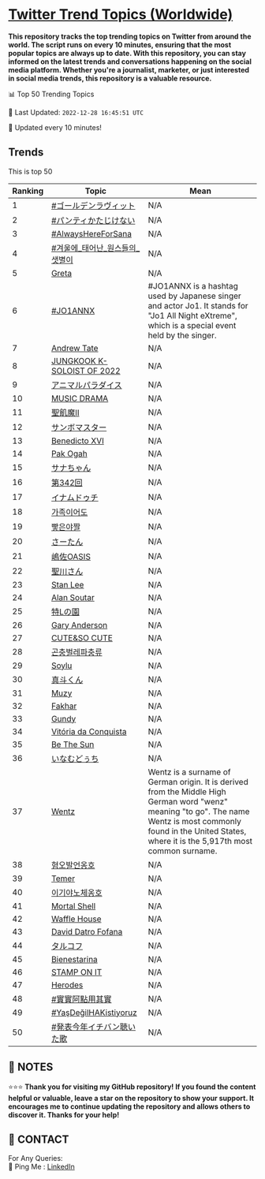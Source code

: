 [Twitter Trend Topics (Worldwide)](https://github.com/ErcinDedeoglu/Twitter-Trend-Topics)
==========

**This repository tracks the top trending topics on Twitter from around the world. 
The script runs on every 10 minutes, ensuring that the most popular topics are always up to date. 
With this repository, you can stay informed on the latest trends and conversations happening on the social media platform. 
Whether you're a journalist, marketer, or just interested in social media trends, this repository is a valuable resource.**


📊 Top 50 Trending Topics

📆 Last Updated: `2022-12-28 16:45:51 UTC`

🔧 Updated every 10 minutes!


## Trends

This is top 50

| Ranking | Topic | Mean |
| ------- | ------------ | ------------ |
| 1 | [#ゴールデンラヴィット](http://twitter.com/search?q=%23%e3%82%b4%e3%83%bc%e3%83%ab%e3%83%87%e3%83%b3%e3%83%a9%e3%83%b4%e3%82%a3%e3%83%83%e3%83%88) | N/A |
| 2 | [#パンティかたじけない](http://twitter.com/search?q=%23%e3%83%91%e3%83%b3%e3%83%86%e3%82%a3%e3%81%8b%e3%81%9f%e3%81%98%e3%81%91%e3%81%aa%e3%81%84) | N/A |
| 3 | [#AlwaysHereForSana](http://twitter.com/search?q=%23AlwaysHereForSana) | N/A |
| 4 | [#겨울에_태어난_원스들의_샛별이](http://twitter.com/search?q=%23%ea%b2%a8%ec%9a%b8%ec%97%90_%ed%83%9c%ec%96%b4%eb%82%9c_%ec%9b%90%ec%8a%a4%eb%93%a4%ec%9d%98_%ec%83%9b%eb%b3%84%ec%9d%b4) | N/A |
| 5 | [Greta](http://twitter.com/search?q=Greta) | N/A |
| 6 | [#JO1ANNX](http://twitter.com/search?q=%23JO1ANNX) | #JO1ANNX is a hashtag used by Japanese singer and actor Jo1. It stands for "Jo1 All Night eXtreme", which is a special event held by the singer. |
| 7 | [Andrew Tate](http://twitter.com/search?q=Andrew+Tate) | N/A |
| 8 | [JUNGKOOK K-SOLOIST OF 2022](http://twitter.com/search?q=JUNGKOOK+K-SOLOIST+OF+2022) | N/A |
| 9 | [アニマルパラダイス](http://twitter.com/search?q=%e3%82%a2%e3%83%8b%e3%83%9e%e3%83%ab%e3%83%91%e3%83%a9%e3%83%80%e3%82%a4%e3%82%b9) | N/A |
| 10 | [MUSIC DRAMA](http://twitter.com/search?q=MUSIC+DRAMA) | N/A |
| 11 | [聖飢魔II](http://twitter.com/search?q=%e8%81%96%e9%a3%a2%e9%ad%94II) | N/A |
| 12 | [サンボマスター](http://twitter.com/search?q=%e3%82%b5%e3%83%b3%e3%83%9c%e3%83%9e%e3%82%b9%e3%82%bf%e3%83%bc) | N/A |
| 13 | [Benedicto XVI](http://twitter.com/search?q=Benedicto+XVI) | N/A |
| 14 | [Pak Ogah](http://twitter.com/search?q=Pak+Ogah) | N/A |
| 15 | [サナちゃん](http://twitter.com/search?q=%e3%82%b5%e3%83%8a%e3%81%a1%e3%82%83%e3%82%93) | N/A |
| 16 | [第342回](http://twitter.com/search?q=%e7%ac%ac342%e5%9b%9e) | N/A |
| 17 | [イナムドゥチ](http://twitter.com/search?q=%e3%82%a4%e3%83%8a%e3%83%a0%e3%83%89%e3%82%a5%e3%83%81) | N/A |
| 18 | [가족이어도](http://twitter.com/search?q=%ea%b0%80%ec%a1%b1%ec%9d%b4%ec%96%b4%eb%8f%84) | N/A |
| 19 | [빻은야짤](http://twitter.com/search?q=%eb%b9%bb%ec%9d%80%ec%95%bc%ec%a7%a4) | N/A |
| 20 | [さーたん](http://twitter.com/search?q=%e3%81%95%e3%83%bc%e3%81%9f%e3%82%93) | N/A |
| 21 | [嶋佐OASIS](http://twitter.com/search?q=%e5%b6%8b%e4%bd%90OASIS) | N/A |
| 22 | [聖川さん](http://twitter.com/search?q=%e8%81%96%e5%b7%9d%e3%81%95%e3%82%93) | N/A |
| 23 | [Stan Lee](http://twitter.com/search?q=Stan+Lee) | N/A |
| 24 | [Alan Soutar](http://twitter.com/search?q=Alan+Soutar) | N/A |
| 25 | [特Lの園](http://twitter.com/search?q=%e7%89%b9L%e3%81%ae%e5%9c%92) | N/A |
| 26 | [Gary Anderson](http://twitter.com/search?q=Gary+Anderson) | N/A |
| 27 | [CUTE&SO CUTE](http://twitter.com/search?q=CUTE%26SO+CUTE) | N/A |
| 28 | [곤충벌레파충류](http://twitter.com/search?q=%ea%b3%a4%ec%b6%a9%eb%b2%8c%eb%a0%88%ed%8c%8c%ec%b6%a9%eb%a5%98) | N/A |
| 29 | [Soylu](http://twitter.com/search?q=Soylu) | N/A |
| 30 | [真斗くん](http://twitter.com/search?q=%e7%9c%9f%e6%96%97%e3%81%8f%e3%82%93) | N/A |
| 31 | [Muzy](http://twitter.com/search?q=Muzy) | N/A |
| 32 | [Fakhar](http://twitter.com/search?q=Fakhar) | N/A |
| 33 | [Gundy](http://twitter.com/search?q=Gundy) | N/A |
| 34 | [Vitória da Conquista](http://twitter.com/search?q=Vit%c3%b3ria+da+Conquista) | N/A |
| 35 | [Be The Sun](http://twitter.com/search?q=Be+The+Sun) | N/A |
| 36 | [いなむどぅち](http://twitter.com/search?q=%e3%81%84%e3%81%aa%e3%82%80%e3%81%a9%e3%81%85%e3%81%a1) | N/A |
| 37 | [Wentz](http://twitter.com/search?q=Wentz) | Wentz is a surname of German origin. It is derived from the Middle High German word "wenz" meaning "to go". The name Wentz is most commonly found in the United States, where it is the 5,917th most common surname. |
| 38 | [혐오발언옹호](http://twitter.com/search?q=%ed%98%90%ec%98%a4%eb%b0%9c%ec%96%b8%ec%98%b9%ed%98%b8) | N/A |
| 39 | [Temer](http://twitter.com/search?q=Temer) | N/A |
| 40 | [이기야노체옹호](http://twitter.com/search?q=%ec%9d%b4%ea%b8%b0%ec%95%bc%eb%85%b8%ec%b2%b4%ec%98%b9%ed%98%b8) | N/A |
| 41 | [Mortal Shell](http://twitter.com/search?q=Mortal+Shell) | N/A |
| 42 | [Waffle House](http://twitter.com/search?q=Waffle+House) | N/A |
| 43 | [David Datro Fofana](http://twitter.com/search?q=David+Datro+Fofana) | N/A |
| 44 | [タルコフ](http://twitter.com/search?q=%e3%82%bf%e3%83%ab%e3%82%b3%e3%83%95) | N/A |
| 45 | [Bienestarina](http://twitter.com/search?q=Bienestarina) | N/A |
| 46 | [STAMP ON IT](http://twitter.com/search?q=STAMP+ON+IT) | N/A |
| 47 | [Herodes](http://twitter.com/search?q=Herodes) | N/A |
| 48 | [#實實阿點用其實](http://twitter.com/search?q=%23%e5%af%a6%e5%af%a6%e9%98%bf%e9%bb%9e%e7%94%a8%e5%85%b6%e5%af%a6) | N/A |
| 49 | [#YaşDeğilHAKistiyoruz](http://twitter.com/search?q=%23Ya%c5%9fDe%c4%9filHAKistiyoruz) | N/A |
| 50 | [#発表今年イチバン聴いた歌](http://twitter.com/search?q=%23%e7%99%ba%e8%a1%a8%e4%bb%8a%e5%b9%b4%e3%82%a4%e3%83%81%e3%83%90%e3%83%b3%e8%81%b4%e3%81%84%e3%81%9f%e6%ad%8c) | N/A |




## 📝 NOTES

⭐⭐⭐ **Thank you for visiting my GitHub repository! If you found the content helpful or valuable, leave a star on the repository to show your support. It encourages me to continue updating the repository and allows others to discover it. Thanks for your help!**

## 📨 CONTACT

 For Any Queries:  
            🏓 Ping Me : [LinkedIn](https://www.linkedin.com/in/ercindedeoglu/)